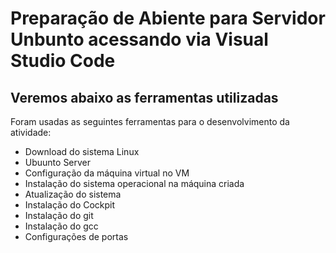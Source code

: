 # Preparação de Abiente para Servidor Unbunto acessando via Visual Studio Code

## Veremos abaixo as ferramentas utilizadas

Foram usadas as seguintes ferramentas para o desenvolvimento da atividade:

- Download do sistema Linux
- Ubuunto Server
- Configuração da máquina virtual no VM
- Instalação do sistema operacional na máquina criada
- Atualização do sistema
- Instalação do Cockpit
- Instalação do git
- Instalação do gcc
- Configurações de portas